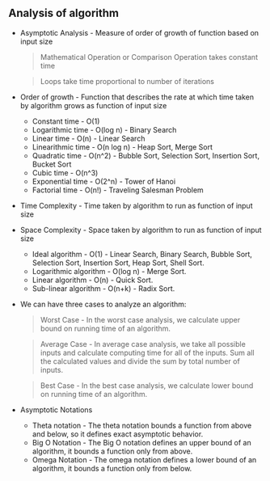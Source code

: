 ## Analysis of algorithm

- Asymptotic Analysis - Measure of order of growth of function based on input size 
    > Mathematical Operation or Comparison Operation takes constant time
    
    > Loops take time proportional to number of iterations

- Order of growth - Function that describes the rate at which time taken by algorithm grows as function of input size
    - Constant time - O(1)
    - Logarithmic time - O(log n) - Binary Search
    - Linear time - O(n) - Linear Search 
    - Linearithmic time - O(n log n) - Heap Sort, Merge Sort
    - Quadratic time - O(n^2) - Bubble Sort, Selection Sort, Insertion Sort, Bucket Sort
    - Cubic time - O(n^3)
    - Exponential time - O(2^n) - Tower of Hanoi
    - Factorial time - O(n!) - Traveling Salesman Problem

- Time Complexity - Time taken by algorithm to run as function of input size
- Space Complexity - Space taken by algorithm to run as function of input size
  - Ideal algorithm - O(1) - Linear Search, Binary Search,
    Bubble Sort, Selection Sort, Insertion Sort, Heap Sort, Shell Sort.
  - Logarithmic algorithm - O(log n) - Merge Sort.
  - Linear algorithm - O(n) - Quick Sort.
  - Sub-linear algorithm - O(n+k) - Radix Sort.

- We can have three cases to analyze an algorithm:

  > Worst Case - In the worst case analysis, we calculate upper bound on running time of an algorithm.

  > Average Case - In average case analysis, we take all possible inputs and calculate computing time for all of the inputs. Sum all the calculated values and divide the sum by total number of inputs.

  > Best Case - In the best case analysis, we calculate lower bound on running time of an algorithm.

- Asymptotic Notations
  - Theta notation - The theta notation bounds a function from above and below, so it defines exact asymptotic behavior.
  - Big O Notation - The Big O notation defines an upper bound of an algorithm, it bounds a function only from above.
  - Omega Notation - The omega notation defines a lower bound of an algorithm, it bounds a function only from below.
